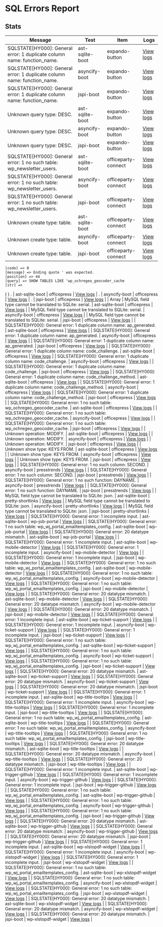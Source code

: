 # SQL Errors Report
## Stats
| Message | Test | Item | Logs |
|---------|------|------|------|
| SQLSTATE[HY000]: General error: 1 duplicate column name: function_name. | ast-sqlite-boot | expando-button | [View logs](/logs/plugins/e/expando-button/error.json) |
| SQLSTATE[HY000]: General error: 1 duplicate column name: function_name. | asyncify-boot | expando-button | [View logs](/logs/plugins/e/expando-button/error.json) |
| SQLSTATE[HY000]: General error: 1 duplicate column name: function_name. | jspi-boot | expando-button | [View logs](/logs/plugins/e/expando-button/error.json) |
| Unknown query type: DESC. | ast-sqlite-boot | expando-button | [View logs](/logs/plugins/e/expando-button/error.json) |
| Unknown query type: DESC. | asyncify-boot | expando-button | [View logs](/logs/plugins/e/expando-button/error.json) |
| Unknown query type: DESC. | jspi-boot | expando-button | [View logs](/logs/plugins/e/expando-button/error.json) |
| SQLSTATE[HY000]: General error: 1 no such table: wp_newsletter_users. | ast-sqlite-boot | officeparty-connect | [View logs](/logs/plugins/o/officeparty-connect/error.json) |
| SQLSTATE[HY000]: General error: 1 no such table: wp_newsletter_users. | asyncify-boot | officeparty-connect | [View logs](/logs/plugins/o/officeparty-connect/error.json) |
| SQLSTATE[HY000]: General error: 1 no such table: wp_newsletter_users. | jspi-boot | officeparty-connect | [View logs](/logs/plugins/o/officeparty-connect/error.json) |
| Unknown create type: table. | ast-sqlite-boot | officeparty-connect | [View logs](/logs/plugins/o/officeparty-connect/error.json) |
| Unknown create type: table. | asyncify-boot | officeparty-connect | [View logs](/logs/plugins/o/officeparty-connect/error.json) |
| Unknown create type: table. | jspi-boot | officeparty-connect | [View logs](/logs/plugins/o/officeparty-connect/error.json) |
    [code] => 0
    [message] => Ending quote ' was expected.
    [position] => 44
    [query] => SHOW TABLES LIKE 'wp_ochregeo_geocoder_cache
    [str] => 
(
)
. | ast-sqlite-boot | officepress | [View logs](/logs/plugins/o/officepress/error.json) |
. | asyncify-boot | officepress | [View logs](/logs/plugins/o/officepress/error.json) |
. | jspi-boot | officepress | [View logs](/logs/plugins/o/officepress/error.json) |
| Array
| MySQL field type cannot be translated to SQLite: serial. | ast-sqlite-boot | officepress | [View logs](/logs/plugins/o/officepress/error.json) |
| MySQL field type cannot be translated to SQLite: serial. | asyncify-boot | officepress | [View logs](/logs/plugins/o/officepress/error.json) |
| MySQL field type cannot be translated to SQLite: serial. | jspi-boot | officepress | [View logs](/logs/plugins/o/officepress/error.json) |
| SQLSTATE[HY000]: General error: 1 duplicate column name: ap_generated. | ast-sqlite-boot | officepress | [View logs](/logs/plugins/o/officepress/error.json) |
| SQLSTATE[HY000]: General error: 1 duplicate column name: ap_generated. | asyncify-boot | officepress | [View logs](/logs/plugins/o/officepress/error.json) |
| SQLSTATE[HY000]: General error: 1 duplicate column name: ap_generated. | jspi-boot | officepress | [View logs](/logs/plugins/o/officepress/error.json) |
| SQLSTATE[HY000]: General error: 1 duplicate column name: code_challenge. | ast-sqlite-boot | officepress | [View logs](/logs/plugins/o/officepress/error.json) |
| SQLSTATE[HY000]: General error: 1 duplicate column name: code_challenge. | asyncify-boot | officepress | [View logs](/logs/plugins/o/officepress/error.json) |
| SQLSTATE[HY000]: General error: 1 duplicate column name: code_challenge. | jspi-boot | officepress | [View logs](/logs/plugins/o/officepress/error.json) |
| SQLSTATE[HY000]: General error: 1 duplicate column name: code_challenge_method. | ast-sqlite-boot | officepress | [View logs](/logs/plugins/o/officepress/error.json) |
| SQLSTATE[HY000]: General error: 1 duplicate column name: code_challenge_method. | asyncify-boot | officepress | [View logs](/logs/plugins/o/officepress/error.json) |
| SQLSTATE[HY000]: General error: 1 duplicate column name: code_challenge_method. | jspi-boot | officepress | [View logs](/logs/plugins/o/officepress/error.json) |
| SQLSTATE[HY000]: General error: 1 no such table: wp_ochregeo_geocoder_cache. | ast-sqlite-boot | officepress | [View logs](/logs/plugins/o/officepress/error.json) |
| SQLSTATE[HY000]: General error: 1 no such table: wp_ochregeo_geocoder_cache. | asyncify-boot | officepress | [View logs](/logs/plugins/o/officepress/error.json) |
| SQLSTATE[HY000]: General error: 1 no such table: wp_ochregeo_geocoder_cache. | jspi-boot | officepress | [View logs](/logs/plugins/o/officepress/error.json) |
| Unknown operation: MODIFY. | ast-sqlite-boot | officepress | [View logs](/logs/plugins/o/officepress/error.json) |
| Unknown operation: MODIFY. | asyncify-boot | officepress | [View logs](/logs/plugins/o/officepress/error.json) |
| Unknown operation: MODIFY. | jspi-boot | officepress | [View logs](/logs/plugins/o/officepress/error.json) |
| Unknown show type: KEYS FROM. | ast-sqlite-boot | officepress | [View logs](/logs/plugins/o/officepress/error.json) |
| Unknown show type: KEYS FROM. | asyncify-boot | officepress | [View logs](/logs/plugins/o/officepress/error.json) |
| Unknown show type: KEYS FROM. | jspi-boot | officepress | [View logs](/logs/plugins/o/officepress/error.json) |
| SQLSTATE[HY000]: General error: 1 no such column: SECOND. | asyncify-boot | presstrends | [View logs](/logs/plugins/p/presstrends/error.json) |
| SQLSTATE[HY000]: General error: 1 no such column: SECOND. | jspi-boot | presstrends | [View logs](/logs/plugins/p/presstrends/error.json) |
| SQLSTATE[HY000]: General error: 1 no such function: DAYNAME. | asyncify-boot | presstrends | [View logs](/logs/plugins/p/presstrends/error.json) |
| SQLSTATE[HY000]: General error: 1 no such function: DAYNAME. | jspi-boot | presstrends | [View logs](/logs/plugins/p/presstrends/error.json) |
| MySQL field type cannot be translated to SQLite: json. | ast-sqlite-boot | pretty-shortlinks | [View logs](/logs/plugins/p/pretty-shortlinks/error.json) |
| MySQL field type cannot be translated to SQLite: json. | asyncify-boot | pretty-shortlinks | [View logs](/logs/plugins/p/pretty-shortlinks/error.json) |
| MySQL field type cannot be translated to SQLite: json. | jspi-boot | pretty-shortlinks | [View logs](/logs/plugins/p/pretty-shortlinks/error.json) |
| SQLSTATE[HY000]: General error: 1 incomplete input. | ast-sqlite-boot | wp-job-portal | [View logs](/logs/plugins/w/wp-job-portal/error.json) |
| SQLSTATE[HY000]: General error: 1 no such table: wp_wj_portal_emailtemplates_config. | ast-sqlite-boot | wp-job-portal | [View logs](/logs/plugins/w/wp-job-portal/error.json) |
| SQLSTATE[HY000]: General error: 20 datatype mismatch. | ast-sqlite-boot | wp-job-portal | [View logs](/logs/plugins/w/wp-job-portal/error.json) |
| SQLSTATE[HY000]: General error: 1 incomplete input. | ast-sqlite-boot | wp-mobile-detector | [View logs](/logs/plugins/w/wp-mobile-detector/error.json) |
| SQLSTATE[HY000]: General error: 1 incomplete input. | asyncify-boot | wp-mobile-detector | [View logs](/logs/plugins/w/wp-mobile-detector/error.json) |
| SQLSTATE[HY000]: General error: 1 incomplete input. | jspi-boot | wp-mobile-detector | [View logs](/logs/plugins/w/wp-mobile-detector/error.json) |
| SQLSTATE[HY000]: General error: 1 no such table: wp_wj_portal_emailtemplates_config. | ast-sqlite-boot | wp-mobile-detector | [View logs](/logs/plugins/w/wp-mobile-detector/error.json) |
| SQLSTATE[HY000]: General error: 1 no such table: wp_wj_portal_emailtemplates_config. | asyncify-boot | wp-mobile-detector | [View logs](/logs/plugins/w/wp-mobile-detector/error.json) |
| SQLSTATE[HY000]: General error: 1 no such table: wp_wj_portal_emailtemplates_config. | jspi-boot | wp-mobile-detector | [View logs](/logs/plugins/w/wp-mobile-detector/error.json) |
| SQLSTATE[HY000]: General error: 20 datatype mismatch. | ast-sqlite-boot | wp-mobile-detector | [View logs](/logs/plugins/w/wp-mobile-detector/error.json) |
| SQLSTATE[HY000]: General error: 20 datatype mismatch. | asyncify-boot | wp-mobile-detector | [View logs](/logs/plugins/w/wp-mobile-detector/error.json) |
| SQLSTATE[HY000]: General error: 20 datatype mismatch. | jspi-boot | wp-mobile-detector | [View logs](/logs/plugins/w/wp-mobile-detector/error.json) |
| SQLSTATE[HY000]: General error: 1 incomplete input. | ast-sqlite-boot | wp-ticket-support | [View logs](/logs/plugins/w/wp-ticket-support/error.json) |
| SQLSTATE[HY000]: General error: 1 incomplete input. | asyncify-boot | wp-ticket-support | [View logs](/logs/plugins/w/wp-ticket-support/error.json) |
| SQLSTATE[HY000]: General error: 1 incomplete input. | jspi-boot | wp-ticket-support | [View logs](/logs/plugins/w/wp-ticket-support/error.json) |
| SQLSTATE[HY000]: General error: 1 no such table: wp_wj_portal_emailtemplates_config. | ast-sqlite-boot | wp-ticket-support | [View logs](/logs/plugins/w/wp-ticket-support/error.json) |
| SQLSTATE[HY000]: General error: 1 no such table: wp_wj_portal_emailtemplates_config. | asyncify-boot | wp-ticket-support | [View logs](/logs/plugins/w/wp-ticket-support/error.json) |
| SQLSTATE[HY000]: General error: 1 no such table: wp_wj_portal_emailtemplates_config. | jspi-boot | wp-ticket-support | [View logs](/logs/plugins/w/wp-ticket-support/error.json) |
| SQLSTATE[HY000]: General error: 20 datatype mismatch. | ast-sqlite-boot | wp-ticket-support | [View logs](/logs/plugins/w/wp-ticket-support/error.json) |
| SQLSTATE[HY000]: General error: 20 datatype mismatch. | asyncify-boot | wp-ticket-support | [View logs](/logs/plugins/w/wp-ticket-support/error.json) |
| SQLSTATE[HY000]: General error: 20 datatype mismatch. | jspi-boot | wp-ticket-support | [View logs](/logs/plugins/w/wp-ticket-support/error.json) |
| SQLSTATE[HY000]: General error: 1 incomplete input. | ast-sqlite-boot | wp-title-tooltips | [View logs](/logs/plugins/w/wp-title-tooltips/error.json) |
| SQLSTATE[HY000]: General error: 1 incomplete input. | asyncify-boot | wp-title-tooltips | [View logs](/logs/plugins/w/wp-title-tooltips/error.json) |
| SQLSTATE[HY000]: General error: 1 incomplete input. | jspi-boot | wp-title-tooltips | [View logs](/logs/plugins/w/wp-title-tooltips/error.json) |
| SQLSTATE[HY000]: General error: 1 no such table: wp_wj_portal_emailtemplates_config. | ast-sqlite-boot | wp-title-tooltips | [View logs](/logs/plugins/w/wp-title-tooltips/error.json) |
| SQLSTATE[HY000]: General error: 1 no such table: wp_wj_portal_emailtemplates_config. | asyncify-boot | wp-title-tooltips | [View logs](/logs/plugins/w/wp-title-tooltips/error.json) |
| SQLSTATE[HY000]: General error: 1 no such table: wp_wj_portal_emailtemplates_config. | jspi-boot | wp-title-tooltips | [View logs](/logs/plugins/w/wp-title-tooltips/error.json) |
| SQLSTATE[HY000]: General error: 20 datatype mismatch. | ast-sqlite-boot | wp-title-tooltips | [View logs](/logs/plugins/w/wp-title-tooltips/error.json) |
| SQLSTATE[HY000]: General error: 20 datatype mismatch. | asyncify-boot | wp-title-tooltips | [View logs](/logs/plugins/w/wp-title-tooltips/error.json) |
| SQLSTATE[HY000]: General error: 20 datatype mismatch. | jspi-boot | wp-title-tooltips | [View logs](/logs/plugins/w/wp-title-tooltips/error.json) |
| SQLSTATE[HY000]: General error: 1 incomplete input. | ast-sqlite-boot | wp-trigger-github | [View logs](/logs/plugins/w/wp-trigger-github/error.json) |
| SQLSTATE[HY000]: General error: 1 incomplete input. | asyncify-boot | wp-trigger-github | [View logs](/logs/plugins/w/wp-trigger-github/error.json) |
| SQLSTATE[HY000]: General error: 1 incomplete input. | jspi-boot | wp-trigger-github | [View logs](/logs/plugins/w/wp-trigger-github/error.json) |
| SQLSTATE[HY000]: General error: 1 no such table: wp_wj_portal_emailtemplates_config. | ast-sqlite-boot | wp-trigger-github | [View logs](/logs/plugins/w/wp-trigger-github/error.json) |
| SQLSTATE[HY000]: General error: 1 no such table: wp_wj_portal_emailtemplates_config. | asyncify-boot | wp-trigger-github | [View logs](/logs/plugins/w/wp-trigger-github/error.json) |
| SQLSTATE[HY000]: General error: 1 no such table: wp_wj_portal_emailtemplates_config. | jspi-boot | wp-trigger-github | [View logs](/logs/plugins/w/wp-trigger-github/error.json) |
| SQLSTATE[HY000]: General error: 20 datatype mismatch. | ast-sqlite-boot | wp-trigger-github | [View logs](/logs/plugins/w/wp-trigger-github/error.json) |
| SQLSTATE[HY000]: General error: 20 datatype mismatch. | asyncify-boot | wp-trigger-github | [View logs](/logs/plugins/w/wp-trigger-github/error.json) |
| SQLSTATE[HY000]: General error: 20 datatype mismatch. | jspi-boot | wp-trigger-github | [View logs](/logs/plugins/w/wp-trigger-github/error.json) |
| SQLSTATE[HY000]: General error: 1 incomplete input. | ast-sqlite-boot | wp-xlstopdf-widget | [View logs](/logs/plugins/w/wp-xlstopdf-widget/error.json) |
| SQLSTATE[HY000]: General error: 1 incomplete input. | asyncify-boot | wp-xlstopdf-widget | [View logs](/logs/plugins/w/wp-xlstopdf-widget/error.json) |
| SQLSTATE[HY000]: General error: 1 incomplete input. | jspi-boot | wp-xlstopdf-widget | [View logs](/logs/plugins/w/wp-xlstopdf-widget/error.json) |
| SQLSTATE[HY000]: General error: 1 no such table: wp_wj_portal_emailtemplates_config. | ast-sqlite-boot | wp-xlstopdf-widget | [View logs](/logs/plugins/w/wp-xlstopdf-widget/error.json) |
| SQLSTATE[HY000]: General error: 1 no such table: wp_wj_portal_emailtemplates_config. | asyncify-boot | wp-xlstopdf-widget | [View logs](/logs/plugins/w/wp-xlstopdf-widget/error.json) |
| SQLSTATE[HY000]: General error: 1 no such table: wp_wj_portal_emailtemplates_config. | jspi-boot | wp-xlstopdf-widget | [View logs](/logs/plugins/w/wp-xlstopdf-widget/error.json) |
| SQLSTATE[HY000]: General error: 20 datatype mismatch. | ast-sqlite-boot | wp-xlstopdf-widget | [View logs](/logs/plugins/w/wp-xlstopdf-widget/error.json) |
| SQLSTATE[HY000]: General error: 20 datatype mismatch. | asyncify-boot | wp-xlstopdf-widget | [View logs](/logs/plugins/w/wp-xlstopdf-widget/error.json) |
| SQLSTATE[HY000]: General error: 20 datatype mismatch. | jspi-boot | wp-xlstopdf-widget | [View logs](/logs/plugins/w/wp-xlstopdf-widget/error.json) |
